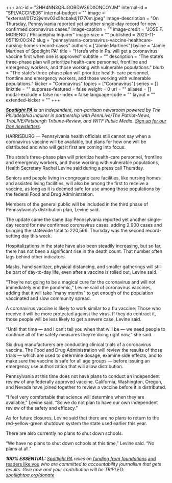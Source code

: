 +++
arc-id = "3HH4NN3QRJGOBDW36DXONCOYJM"
internal-id = "SPLVACCINE06"
internal-budget = ""
image = "external/017z2jwmv03x5hcbakdj11770m.jpeg"
image-description = "On Thursday, Pennsylvania reported yet another single-day record for new confirmed coronavirus cases."
image-caption = ""
image-credit = "JOSE F. MORENO / Philadelphia Inquirer"
image-size = ""
published = 2020-11-05T19:00:24Z
slug = "pennsylvania-coronavirus-vaccine-healthcare-nursing-homes-record-cases"
authors = ["Jamie Martines"]
byline = "Jamie Martines of Spotlight PA"
title = "Here’s who in Pa. will get a coronavirus vaccine first when one is approved"
subtitle = ""
description = "The state’s three-phase plan will prioritize health-care personnel, frontline and emergency workers, and those working with vulnerable populations."
blurb = "The state’s three-phase plan will prioritize health-care personnel, frontline and emergency workers, and those working with vulnerable populations."
kicker = "Coronavirus"
topics = ["Coronavirus"]
series = []
linktitle = ""
suppress-featured = false
weight = 0
url = ""
aliases = []
modal-exclude = false
no-index = false
language-code = ""
layout = ""
extended-kicker = ""
+++

<a href="https://www.spotlightpa.org/"><i><b>Spotlight PA</b></i></a><i> is an independent, non-partisan newsroom powered by The Philadelphia Inquirer in partnership with PennLive/The Patriot-News, TribLIVE/Pittsburgh Tribune-Review, and WITF Public Media. </i><a href="https://www.spotlightpa.org/newsletters"><i>Sign up for our free newsletters</i></a><i>.</i>

HARRISBURG — Pennsylvania health officials still cannot say when a coronavirus vaccine will be available, but plans for how one will be distributed and who will get it first are coming into focus.

The state’s three-phase plan will prioritize health-care personnel, frontline and emergency workers, and those working with vulnerable populations, Health Secretary Rachel Levine said during a press call Thursday.

Seniors and people living in congregate care facilities, like nursing homes and assisted living facilities, will also be among the first to receive a vaccine, as long as it is deemed safe for use among those populations by the federal Food and Drug Administration.

Members of the general public will be included in the third phase of Pennsylvania’s distribution plan, Levine said.

The update came the same day Pennsylvania reported yet another single-day record for new confirmed coronavirus cases, adding 2,900 cases and bringing the statewide total to 220,566. Thursday was the second record-setting day this week.

<script src="https://www.spotlightpa.org/embed.js" async></script><div data-spl-embed-version="1" data-spl-src="https://www.spotlightpa.org/embeds/newsletter-covid/"></div>

Hospitalizations in the state have also been steadily increasing, but so far, there has not been a significant rise in the death count. That number often lags behind other indicators.

Masks, hand sanitizer, physical distancing, and smaller gatherings will still be part of day-to-day life, even after a vaccine is rolled out, Levine said.

“They’re not going to be a magical cure for the coronavirus and will not immediately end the pandemic,” Levine said of coronavirus vaccines, adding that it will take “many months” to get enough of the population vaccinated and slow community spread.

A coronavirus vaccine is likely to work similar to a flu vaccine: Those who receive it will be more protected against the virus. If they do contract it, those people will be less likely to get a severe case, Levine said.

“Until that time — and I can’t tell you when that will be — we need people to continue all of the safety measures they’re doing right now,” she said.

<script src="https://www.spotlightpa.org/embed.js" async></script><div data-spl-embed-version="1" data-spl-src="https://www.spotlightpa.org/embeds/donate/?teaser_text=Spotlight%20PA%20provides%20essential%2C%20public-service%20journalism%20about%20Pennsylvania%20thank%20to%20readers%20like%20you.%20For%20a%20limited%20time%2C%20become%20a%20member%20and%20your%20contribution%20will%20be%20TRIPLED.&cta_text=YES%2C%20TRIPLE%20MY%20GIFT&eyebrow_text=BECOME%20A%20MEMBER"></div>

Six drug manufacturers are conducting clinical trials of a coronavirus vaccine. The Food and Drug Administration will review the results of those trials — which are used to determine dosage, examine side effects, and to make sure the vaccine is safe for all age groups — before issuing an emergency use authorization that will allow distribution.

Pennsylvania at this time does not have plans to conduct an independent review of any federally approved vaccine. California, Washington, Oregon, and Nevada have joined together to review a vaccine before it is distributed.

“I feel very comfortable that science will determine when they are available,” Levine said. “So we do not plan to have our own independent review of the safety and efficacy.”

As for future closures, Levine said that there are no plans to return to the red-yellow-green shutdown system the state used earlier this year.

There are also currently no plans to shut down schools.

“We have no plans to shut down schools at this time,” Levine said. “No plans at all.”

<i><b>100% ESSENTIAL:</b></i><i> </i><a href="https://www.spotlightpa.org/"><i>Spotlight PA</i></a><i> relies on</i><a href="https://www.spotlightpa.org/support"><i> funding from foundations</i></a><i> </i><a href="https://www.spotlightpa.org/support">and readers like you</a><i> who are committed to accountability journalism that gets results. Give now and your contribution will be TRIPLED: </i><a href="http://spotlightpa.org/donate"><i>spotlightpa.org/donate</i></a>
